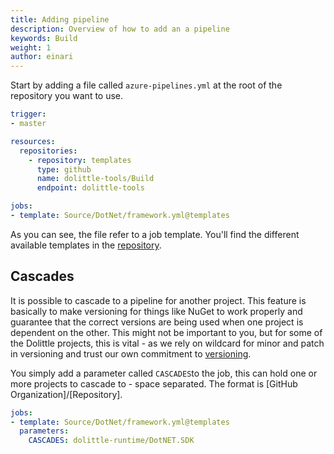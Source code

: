 ```yaml
---
title: Adding pipeline
description: Overview of how to add an a pipeline
keywords: Build
weight: 1
author: einari
---
```

Start by adding a file called `azure-pipelines.yml` at the root of the
repository you want to use.

```yaml
trigger:
- master

resources:
  repositories:
    - repository: templates
      type: github
      name: dolittle-tools/Build
      endpoint: dolittle-tools

jobs:
- template: Source/DotNet/framework.yml@templates
```

As you can see, the file refer to a job template. You'll find the different
available templates in the [repository](https://github.com/dolittle-tools/Build).

## Cascades

It is possible to cascade to a pipeline for another project. This feature is
basically to make versioning for things like NuGet to work properly and guarantee
that the correct versions are being used when one project is dependent on the other.
This might not be important to you, but for some of the Dolittle projects, this is
vital - as we rely on wildcard for minor and patch in versioning and trust our own
commitment to [versioning](https://dolittle.io/contributing/guidelines/versioning/).

You simply add a parameter called `CASCADES`to the job, this can hold one or more
projects to cascade to - space separated. The format is [GitHub Organization]/[Repository].

```yaml
jobs:
- template: Source/DotNet/framework.yml@templates
  parameters:
    CASCADES: dolittle-runtime/DotNET.SDK
```
